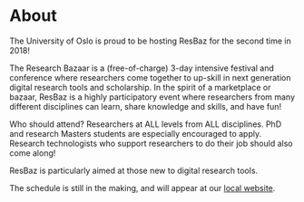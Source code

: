 # About

The University of Oslo is proud to be hosting ResBaz for the second time in 2018!

The Research Bazaar is a (free-of-charge) 3-day intensive festival and conference where researchers come together to up-skill in next generation digital research tools and scholarship. In the spirit of a marketplace or bazaar, ResBaz is a highly participatory event where researchers from many different disciplines can learn, share knowledge and skills, and have fun!

Who should attend? Researchers at ALL levels from ALL disciplines. PhD and research Masters students are especially encouraged to apply. Research technologists who support researchers to do their job should also come along!

ResBaz is particularly aimed at those new to digital research tools.

The schedule is still in the making, and will appear at our [local website](http://www.ub.uio.no/english/courses-events/events/all-libraries/2018/resbaz-2018.html). 